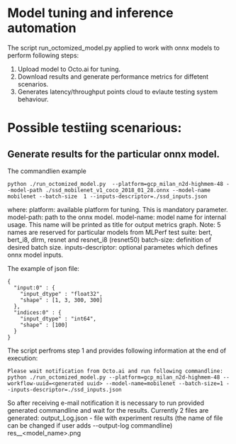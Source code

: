 
# Model tuning and inference automation
  The script run_octomized_model.py applied to work with onnx models to perform following steps:
  1. Upload model to Octo.ai for tuning.
  2. Download results and generate performance metrics for diffetent scenarios.
  3. Generates latency/throughput points cloud to evlaute testing system behaviour.

# Possible testiing scenarious:
## Generate results for the particular onnx model.
  The commandlien example

```python ./run_octomized_model.py  --platform=gcp_milan_n2d-highmem-48 --model-path ./ssd_mobilenet_v1_coco_2018_01_28.onnx --model-name mobilenet --batch-size  1 --inputs-descriptor=./ssd_inputs.json```

where:
  platform: available platform for tuning. This is mandatory parameter.
  model-path: path to the onnx model.
  model-name: model name for internal usage. This name will be printed as title for output metrics graph. Note: 5 names are reserved for particular models from MLPerf test suite: bert, bert_i8, dlrm, resnet and resnet_i8 (resnet50)
  batch-size: definition of desired batch size.
  inputs-descriptor: optional parametes which defines onnx model inputs.

  The example of json file:

```
{
  "input:0" : {
    "input_dtype" : "float32",
    "shape" : [1, 3, 300, 300]
  },
  "indices:0" : {
    "input_dtype" : "int64",
    "shape" : [100]
  }
}
```

The script perfroms step 1 and provides following information at the end of execution:


```Please wait notification from Octo.ai and run following commandline:```
```python ./run_octomized_model.py --platform=gcp_milan_n2d-highmem-48 --workflow-uuid=<generated uuid> --model-name=mobilenet --batch-size=1 --inputs-descriptor=./ssd_inputs.json```

So after receiving e-mail notification it is necessary to run provided generated commandline and wait for the results.
Currently 2 files are generated:
output_Log.json - file with experiment results (the name of file can be changed if user adds --output-log commandline)
res_<platfortm>_<model_name>.png